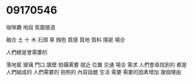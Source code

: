 # 09170546

咖啡廳 
地段 氛圍營造

融合 土 十 木 石頭
草
顏色 質感 質地 質料
隱密 場合

人們總是會需要的

落地窗 玻璃 門口 牆壁
 拍攝需要
 就近 位置 交通
 場合
 需求
 人們會尋找到的
 都是人們組成的
 人們需要的
 拍照的
 內容話題
 生活
 需要
 需要的因素增加
 幾個理由
 
